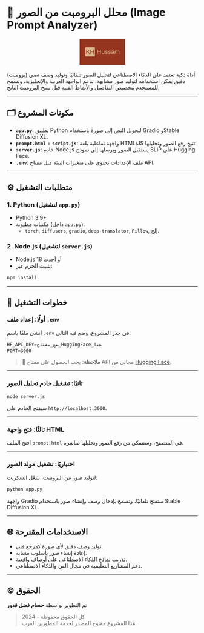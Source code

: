 # 🧠 محلل البرومبت من الصور (Image Prompt Analyzer)
<p align="center">
  <img src="assets/logo.png" alt="شعار KH" width="120"/> <!-- تأكد من وضع الشعار في مجلد assets -->
</p>

أداة ذكية تعتمد على الذكاء الاصطناعي لتحليل الصور تلقائيًا وتوليد وصف نصي (برومبت) دقيق يمكن استخدامه لتوليد صور مشابهة. تدعم الواجهة العربية والإنجليزية، وتسمح للمستخدم بتخصيص التفاصيل والأنماط الفنية قبل نسخ البرومبت الناتج.

---

## 🗂️ مكونات المشروع

- **`app.py`**: تطبيق Python لتحويل النص إلى صورة باستخدام Gradio وStable Diffusion XL.
- **`prompt.html`** + **`script.js`**: واجهة تفاعلية بلغة HTML/JS تتيح رفع الصور وتحليلها.
- **`server.js`**: خادم Node.js يستقبل الصور ويرسلها إلى نموذج BLIP على Hugging Face.
- **`.env`**: ملف الإعدادات يحتوي على متغيرات البيئة مثل مفتاح API.

---

## ⚙️ متطلبات التشغيل

### 1. Python (لتشغيل `app.py`)
- Python 3.9+
- مكتبات مطلوبة (داخل `app.py`):
  - `torch`, `diffusers`, `gradio`, `deep-translator`, `Pillow`, إلخ.

### 2. Node.js (لتشغيل `server.js`)
- Node.js 18 أو أحدث
- تثبيت الحزم عبر:

```bash
npm install
```

---

## 🧪 خطوات التشغيل

### أولًا: إعداد ملف `.env`
أنشئ ملفًا باسم `.env` في جذر المشروع، وضع فيه التالي:

```
HF_API_KEY=ضع_مفتاح_HuggingFace_هنا
PORT=3000
```

> 📌 **ملاحظة**: يجب الحصول على مفتاح API مجاني من [Hugging Face](https://huggingface.co/settings/tokens).

---

### ثانيًا: تشغيل خادم تحليل الصور

```bash
node server.js
```

سيفتح الخادم على `http://localhost:3000`.

---

### ثالثًا: فتح واجهة HTML

افتح الملف `prompt.html` في المتصفح، وستتمكن من رفع الصور وتحليلها مباشرة.

---

### اختياريًا: تشغيل مولد الصور

لتوليد صور من البرومبت، شغّل السكربت:

```bash
python app.py
```

واجهة Gradio ستفتح تلقائيًا، وتسمح بإدخال وصف وإنشاء صور باستخدام Stable Diffusion XL.

---

## 🌐 الاستخدامات المقترحة

- توليد وصف دقيق لأي صورة كمرجع فني.
- إعادة إنشاء صور بأسلوب مشابه.
- تدريب نماذج الذكاء الاصطناعي على أوصاف واقعية.
- دعم المشاريع التعليمية في مجال الفن والذكاء الاصطناعي.

---

## ©️ الحقوق

تم التطوير بواسطة **حسام فضل قدور**  
> كل الحقوق محفوظة - 2024  
> هذا المشروع مفتوح المصدر لخدمة المطورين العرب.
